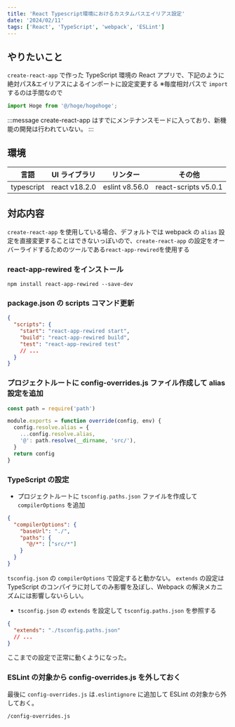 ```yaml
---
title: 'React Typescript環境におけるカスタムパスエイリアス設定'
date: '2024/02/11'
tags: ['React', 'TypeScript', 'webpack', 'ESLint']
---
```


## やりたいこと

`create-react-app` で作った TypeScript 環境の React アプリで、下記のように絶対パス&エイリアスによるインポートに設定変更する
※毎度相対パスで `import` するのは手間なので

```Typescript
import Hoge from '@/hoge/hogehoge';
```

:::message
create-react-app はすでにメンテナンスモードに入っており、新機能の開発は行われていない。
:::

## 環境

| 言語       | UI ライブラリ | リンター       | その他               |
| ---------- | ------------- | -------------- | -------------------- |
| typescript | react v18.2.0 | eslint v8.56.0 | react-scripts v5.0.1 |

## 対応内容

`create-react-app` を使用している場合、デフォルトでは webpack の `alias` 設定を直接変更することはできないっぽいので、`create-react-app` の設定をオーバーライドするためのツールである`react-app-rewired`を使用する

### react-app-rewired をインストール

```shell-session
npm install react-app-rewired --save-dev
```

### package.json の scripts コマンド更新

```json:package.json
{
  "scripts": {
    "start": "react-app-rewired start",
    "build": "react-app-rewired build",
    "test": "react-app-rewired test"
    // ...
  }
}
```

### プロジェクトルートに config-overrides.js ファイル作成して alias 設定を追加

```javascript:config-overrides.js
const path = require('path')

module.exports = function override(config, env) {
  config.resolve.alias = {
    ...config.resolve.alias,
    '@': path.resolve(__dirname, 'src/'),
  }
  return config
}
```

### TypeScript の設定

- プロジェクトルートに `tsconfig.paths.json` ファイルを作成して `compilerOptions` を追加

```json:tsconfig.paths.json
{
  "compilerOptions": {
    "baseUrl": "./",
    "paths": {
      "@/*": ["src/*"]
    }
  }
}
```

`tsconfig.json` の `compilerOptions` で設定すると動かない。
`extends` の設定は TypeScript のコンパイラに対してのみ影響を及ぼし、Webpack の解決メカニズムには影響しないらしい。

- `tsconfig.json` の `extends` を設定して `tsconfig.paths.json` を参照する

```json:tsconfig.json
{
  "extends": "./tsconfig.paths.json"
  // ...
}
```

ここまでの設定で正常に動くようになった。

### ESLint の対象から config-overrides.js を外しておく

最後に `config-overrides.js` は`.eslintignore` に追加して ESLint の対象から外しておく。

```shell-session:.eslintignore
/config-overrides.js
```
